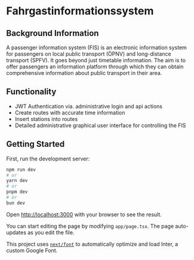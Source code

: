 # Fahrgastinformationssystem

## Background Information

A passenger information system (FIS) is an electronic information system for passengers on local public transport (ÖPNV) and long-distance transport (SPFV). It goes beyond just timetable information. The aim is to offer passengers an information platform through which they can obtain comprehensive information about public transport in their area.

## Functionality

- JWT Authentication via. administrative login and api actions
- Create routes with accurate time information
- Insert stations into routes
- Detailed administrative graphical user interface for controlling the FIS

## Getting Started

First, run the development server:

```bash
npm run dev
# or
yarn dev
# or
pnpm dev
# or
bun dev
```

Open [http://localhost:3000](http://localhost:3000) with your browser to see the result.

You can start editing the page by modifying `app/page.tsx`. The page auto-updates as you edit the file.

This project uses [`next/font`](https://nextjs.org/docs/basic-features/font-optimization) to automatically optimize and load Inter, a custom Google Font.
